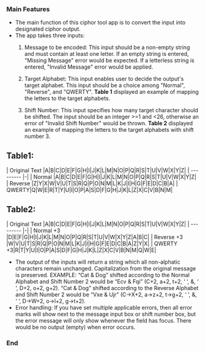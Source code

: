 ### Main Features

- The main function of this ciphor tool app is to convert the input into designated ciphor output.
- The app takes three inputs:
	1. Message to be encoded: This input should be a non-empty string and must contain at least one letter. If an empty string is entered, "Missing Message" error would be expected. If a letterless string is entered, "Invalid Message" error would be applied.
	2. Target Alphabet: This input enables user to decide the output's target alphabet. This input should be a choice among "Normal", "Reverse", and "QWERTY". **Table 1** displayed an example of mapping the letters to the target alphabets.

	3. Shift Number: This input specifies how many target character should be shifted. The input should be an integer  >=1 and <26, otherwise an error of "Invalid Shift Number" would be thrown. **Table 2** displayed an example of mapping the letters to the target alphabets with shift number 3.

Table1:
------------
| Original Text       |A|B|C|D|E|F|G|H|I|J|K|L|M|N|O|P|Q|R|S|T|U|V|W|X|Y|Z|
| --------- |-|
| Normal  |A|B|C|D|E|F|G|H|I|J|K|L|M|N|O|P|Q|R|S|T|U|V|W|X|Y|Z|
| Reverse |Z|Y|X|W|V|U|T|S|R|Q|P|O|N|M|L|K|J|I|H|G|F|E|D|C|B|A|
| QWERTY|Q|W|E|R|T|Y|U|I|O|P|A|S|D|F|G|H|J|K|L|Z|X|C|V|B|N|M|

Table2:
------------
| Original Text       |A|B|C|D|E|F|G|H|I|J|K|L|M|N|O|P|Q|R|S|T|U|V|W|X|Y|Z|
| --------- |-|
| Normal +3  |D|E|F|G|H|I|J|K|L|M|N|O|P|Q|R|S|T|U|V|W|X|Y|Z|A|B|C|
| Reverse +3 |W|V|U|T|S|R|Q|P|O|N|M|L|K|J|I|H|G|F|E|D|C|B|A|Z|Y|X|
| QWERTY +3|R|T|Y|U|I|O|P|A|S|D|F|G|H|J|K|L|Z|X|C|V|B|N|M|Q|W|E|

- The output of the inputs will return a string which all non-alphatic characters remain unchanged. Capitalization from the original message is preserved. 
EXAMPLE:
“Cat & Dog” shifted according to the Normal Alphabet and Shift Number 2 would be “Ecv & Fqi” (C+2, a+2, t+2, ‘ ‘, &, ‘ ‘, D+2, o+2, g+2).
“Cat & Dog” shifted according to the Reverse Alphabet and Shift Number 2 would be “Vxe & Ujr” (C->X+2, a->z+2, t->g+2, ‘ ‘, &, ‘ ‘, D->W+2, o->l+2, g->t+2).
- Error handling: If you have set multiple applicable errors, then all error marks will show next to the message input box or shift number box, but the error message will only show whenever the field has focus. There would be no output (empty) when error occurs.


### End